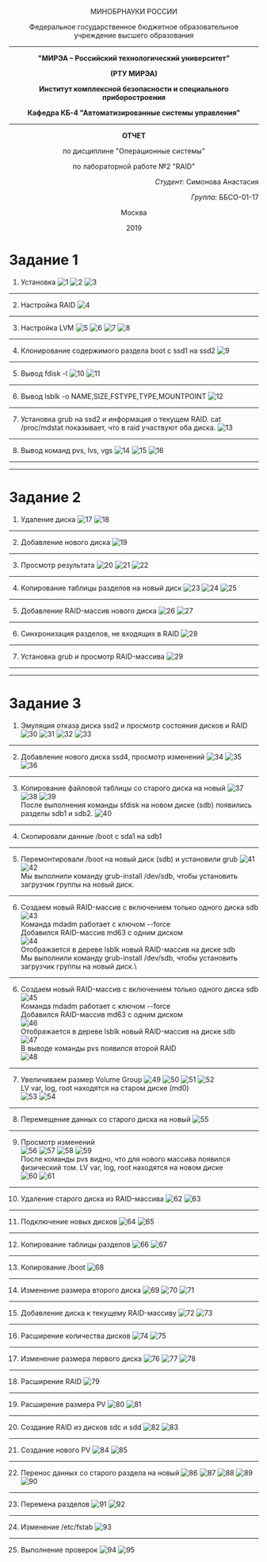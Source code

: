 <p align="center">МИНОБРНАУКИ РОССИИ</p>
<p align="center">Федеральное государственное бюджетное образовательное учреждение высшего образования</p>

---

**<p align="center">"МИРЭА – Российский технологический университет"</p>**

**<p align="center">(РТУ МИРЭА)</p>**
**<p align="center">Институт комплексной безопасности и специального приборостроения</p>**

**<p align="center">Кафедра КБ-4 "Автоматизированные системы управления"</p>**

---

**<p align="center">ОТЧЕТ</p>**

<p align="center">по дисциплине "Операционные системы"</p>
<p align="center">по лабораторной работе №2 "RAID"</p>

*<p align="right">Студент:* Симонова Анастасия</p>
*<p align="right">Группа:* ББСО-01-17</p>

<p align="center">Москва</p>
<p align="center">2019</p>

# Задание 1

1. Установка
![1](https://user-images.githubusercontent.com/50047846/58338900-42d1b080-7e51-11e9-99cd-7b423b9e106e.png)
![2](https://user-images.githubusercontent.com/50047846/58342272-e2467180-7e58-11e9-88fd-54c30c77d82e.png)
![3](https://user-images.githubusercontent.com/50047846/58342277-e3779e80-7e58-11e9-8c70-8030098afcf6.png)
---
2. Настройка RAID
![4](https://user-images.githubusercontent.com/50047846/58342278-e3779e80-7e58-11e9-976b-83a7db80df4d.png)
---
3. Настройка LVM
![5](https://user-images.githubusercontent.com/50047846/58342279-e4103500-7e58-11e9-9f80-d409ee3c0b6f.png)
![6](https://user-images.githubusercontent.com/50047846/58342280-e4103500-7e58-11e9-905a-145ee68c26a6.png)
![7](https://user-images.githubusercontent.com/50047846/58342281-e4103500-7e58-11e9-8719-baaaff003657.png)
![8](https://user-images.githubusercontent.com/50047846/58342282-e4103500-7e58-11e9-9abc-eacc5d42786b.png)
---
4. Клонирование содержимого раздела boot с ssd1 на ssd2
![9](https://user-images.githubusercontent.com/50047846/58342284-e4a8cb80-7e58-11e9-9dde-10c1b9c67035.png)
---
5. Вывод fdisk -l
![10](https://user-images.githubusercontent.com/50047846/58342285-e4a8cb80-7e58-11e9-8a04-a25e6b4f0e22.png)
![11](https://user-images.githubusercontent.com/50047846/58342286-e4a8cb80-7e58-11e9-8067-2396cb6c3d33.png)
---
6. Вывод lsblk -o NAME,SIZE,FSTYPE,TYPE,MOUNTPOINT
![12](https://user-images.githubusercontent.com/50047846/58342287-e5416200-7e58-11e9-91da-edb7bc24408e.png)
---
7. Установка grub на ssd2 и информация о текущем RAID. 
cat /proc/mdstat показывает, что в raid участвуют оба диска.
![13](https://user-images.githubusercontent.com/50047846/58342288-e5416200-7e58-11e9-9594-3f876941223c.png)
---
8. Вывод команд pvs, lvs, vgs
![14](https://user-images.githubusercontent.com/50047846/58342290-e5416200-7e58-11e9-9b5a-085e942dba93.png)
![15](https://user-images.githubusercontent.com/50047846/58342291-e5d9f880-7e58-11e9-9886-fd2d149c75b1.png)
![16](https://user-images.githubusercontent.com/50047846/58342292-e5d9f880-7e58-11e9-8839-bee0f2cde996.png)
---
---
# Задание 2
1. Удаление диска
![17]()
![18]()
---
2. Добавление нового диска
![19]()
---
3. Просмотр результата
![20]()
![21]()
![22]()
---
4. Копирование таблицы разделов на новый диск
![23]()
![24]()
![25]()
---
5. Добавление RAID-массив нового диска
![26]()
![27]()
---
6. Синхронизация разделов, не входящих в RAID
![28]()
---
7. Установка grub и просмотр RAID-массива
![29]()
---
---
# Задание 3
1. Эмуляция отказа диска ssd2 и просмотр состояния дисков и RAID
![30]()
![31]()
![32]()
![33]()
---
2. Добавление нового диска ssd4, просмотр изменений
![34]()
![35]()
![36]()
---
3.  Копирование файловой таблицы со старого диска на новый
![37]()
![38]()
![39]()\
После выполнения команды sfdisk на новом диске (sdb) появились разделы sdb1 и sdb2.
![40]()
---
4. Скопировали данные /boot с sda1 на sdb1
---
5. Перемонтировали /boot на новый диск (sdb) и установили grub
![41]()
![42]()\
Мы выполнили команду grub-install /dev/sdb, чтобы установить загрузчик группы на новый диск.
---
6. Создаем новый RAID-массив с включением только одного диска sdb
![43]()\
Команда mdadm работает с ключом --force \
Добавился RAID-массив md63 с одним диском \
![44]()\
Отображается в дереве lsblk новый RAID-массив на диске sdb \
Мы выполнили команду grub-install /dev/sdb, чтобы установить загрузчик группы на новый диск.\
---
6. Создаем новый RAID-массив с включением только одного диска sdb
![45]()\
Команда mdadm работает с ключом --force \
Добавился RAID-массив md63 с одним диском \
![46]()\
Отображается в дереве lsblk новый RAID-массив на диске sdb \
![47]()\
В выводе команды pvs появился второй RAID \
![48]()
---
7. Увеличиваем размер Volume Group
![49]()
![50]()
![51]()
![52]()\
LV var, log, root находятся на старом диске (md0) \
![53]()
![54]()
---
8. Перемещение данных со старого диска на новый
![55]()
---
9. Просмотр изменений \
![56]()
![57]()
![58]()
![59]() \
После команды pvs видно, что для нового массива появился физический том. LV var, log, root находятся на новом диске \
![60]()
![61]()
---
10. Удаление старого диска из RAID-массива
![62]()
![63]()
---
11. Подключение новых дисков
![64]()
![65]()
---
12. Копирование таблицы разделов
![66]()
![67]()
---
13. Копирование /boot
![68]()
---
14. Изменение размера второго диска
![69]()
![70]()
![71]()
---
15. Добавление диска к текущему RAID-массиву
![72]()
![73]()
---
16. Расширение количества дисков
![74]()
![75]()
---
17. Изменение размера первого диска
![76]()
![77]()
![78]()
---
18. Расширение RAID
![79]()
---
19. Расширение размера PV
![80]()
![81]()
---
20. Создание RAID из дисков sdc и sdd
![82]()
![83]()
---
21. Создание нового PV
![84]()
![85]()
---
22. Перенос данных со старого раздела на новый
![86]()
![87]()
![88]()
![89]()
![90]()
---
23. Перемена разделов
![91]()
![92]()
---
24. Изменение /etc/fstab
![93]()
---
25. Выполнение проверок
![94]()
![95]()

